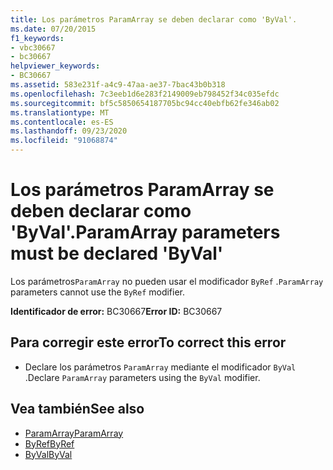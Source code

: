 ```yaml
---
title: Los parámetros ParamArray se deben declarar como 'ByVal'.
ms.date: 07/20/2015
f1_keywords:
- vbc30667
- bc30667
helpviewer_keywords:
- BC30667
ms.assetid: 583e231f-a4c9-47aa-ae37-7bac43b0b318
ms.openlocfilehash: 7c3eeb1d6e283f2149009eb798452f34c035efdc
ms.sourcegitcommit: bf5c5850654187705bc94cc40ebfb62fe346ab02
ms.translationtype: MT
ms.contentlocale: es-ES
ms.lasthandoff: 09/23/2020
ms.locfileid: "91068874"
---
```

# <a name="paramarray-parameters-must-be-declared-byval"></a><span data-ttu-id="0451e-102">Los parámetros ParamArray se deben declarar como 'ByVal'.</span><span class="sxs-lookup"><span data-stu-id="0451e-102">ParamArray parameters must be declared 'ByVal'</span></span>

<span data-ttu-id="0451e-103">Los parámetros`ParamArray` no pueden usar el modificador `ByRef` .</span><span class="sxs-lookup"><span data-stu-id="0451e-103">`ParamArray` parameters cannot use the `ByRef` modifier.</span></span>  
  
 <span data-ttu-id="0451e-104">**Identificador de error:** BC30667</span><span class="sxs-lookup"><span data-stu-id="0451e-104">**Error ID:** BC30667</span></span>  
  
## <a name="to-correct-this-error"></a><span data-ttu-id="0451e-105">Para corregir este error</span><span class="sxs-lookup"><span data-stu-id="0451e-105">To correct this error</span></span>  
  
- <span data-ttu-id="0451e-106">Declare los parámetros `ParamArray` mediante el modificador `ByVal` .</span><span class="sxs-lookup"><span data-stu-id="0451e-106">Declare `ParamArray` parameters using the `ByVal` modifier.</span></span>  
  
## <a name="see-also"></a><span data-ttu-id="0451e-107">Vea también</span><span class="sxs-lookup"><span data-stu-id="0451e-107">See also</span></span>

- [<span data-ttu-id="0451e-108">ParamArray</span><span class="sxs-lookup"><span data-stu-id="0451e-108">ParamArray</span></span>](../language-reference/modifiers/paramarray.md)
- [<span data-ttu-id="0451e-109">ByRef</span><span class="sxs-lookup"><span data-stu-id="0451e-109">ByRef</span></span>](../language-reference/modifiers/byref.md)
- [<span data-ttu-id="0451e-110">ByVal</span><span class="sxs-lookup"><span data-stu-id="0451e-110">ByVal</span></span>](../language-reference/modifiers/byval.md)
